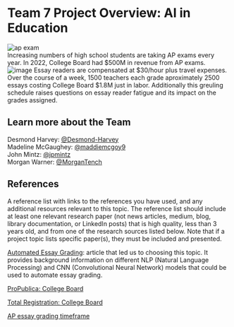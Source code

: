 # Team 7 Project Overview: AI in Education

![ap exam](https://i.insider.com/655a45b24ca513d8242bf8ab?width=700)  
Increasing numbers of high school students are taking AP exams every year. In 2022, College Board had $500M in revenue from AP exams.  
![image](https://www.totalregistration.net/images/CBFinances/HistoryNumExamsExamFee.png)
Essay readers are compensated at $30/hour plus travel expenses. Over the course of a week, 1500 teachers each grade aproximately 2500 essays costing College Board $1.8M just in labor. Additionally this greuling schedule raises questions on essay reader fatigue and its impact on the grades assigned. 


## Learn more about the Team
Desmond Harvey: [@Desmond-Harvey](https://github.com/Desmond-Harvey)  
Madeline McGaughey: [@maddiemcgoy9](https://github.com/maddiemcgoy9)  
John Mintz: [@jpmintz](https://github.com/jpmintz)  
Morgan Warner: [@MorganTench](https://github.com/MorganTench)  

## References
A reference list with links to the references you have used, and any additional resources relevant to this topic. The reference list should include at least one relevant research paper (not news articles, medium, blog, library documentation, or LinkedIn posts) that is high quality, less than 3 years old, and from one of the research sources listed below. Note that if a project topic lists specific paper(s), they must be included and presented.

[Automated Essay Grading](https://onlinelibrary.wiley.com/doi/10.4218/etrij.2023-0324): article that led us to choosing this topic. It provides background information on different NLP (Natural Language Processing) and CNN (Convolutional Neural Network) models that could be used to automate essay grading.

[ProPublica: College Board](https://projects.propublica.org/nonprofits/organizations/131623965)

[Total Registration: College Board](https://www.totalregistration.net/AP-Exam-Registration-Service/Follow-The-Money-History-of-College-Board-Finances.php)

[AP essay grading timeframe](https://morganparkacademy.wordpress.com/2015/07/08/behind-the-scenes-at-the-ap-exam-or-how-to-grade-2500-essays-in-one-week/)
